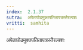 ```yaml
---
index:  2.1.37
sutra:  अपेतापोढमुक्तपतितापत्रस्तैरल्पशः
vritti:  samhita 
---
```


अपेतापोढमुक्तपतितापत्रस्तैरल्पशः

